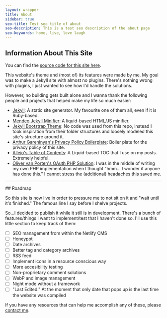 ```yaml
---
layout: wrapper
title: About
sidebar: true
seo-title: Test seo title of about
seo-description: This is a test seo description of the about page
seo-keywords: home, live, love laugh
---
```

<section markdown="1">

## Information About This Site

You can find the <a href="https://github.com/subsevenx/jekyll-subseven.io" target="_blank" rel="dofollow noopener">source code for this site here</a>.

This website's theme and (most of) its features were made by me. My goal was to make a Jekyll site with almost no plugins. There's nothing wrong with plugins, I just wanted to see how I'd handle the solutions.

However, no building gets built alone and I wanna thank the following people and projects that helped make my life so much easier&#58; 
    
- <a href="https://jekyllrb.com/" target="_blank" rel="nofollow noopener">Jekyll</a>&#58; A static site generator. My favourite one of them all, even if it is Ruby-based.
- <a href="https://github.com/Mendeo/jekyll-minifier" target="_blank" rel="nofollow noopener">Mendeo Jekyll Minifier</a>&#58; A liquid-based HTML/JS minifier.
- <a href="https://github.com/jonaharagon/jekyll-bootstrap-theme" target="_blank" rel="nofollow noopener">Jekyll Bootstrap Theme</a>&#58; No code was used from this repo, instead I took inspiration from their folder structures and loosely modeled this site's structure around it.
- <a href="https://github.com/ArthurGareginyan/privacy-policy-template" target="_blank" rel="nofollow noopener">Arthur Gareninyan's Privacy Policy Boilerplate</a>&#58; Boiler plate for the privacy policy of this site. 
- <a href="https://github.com/allejo/jekyll-toc" target="_blank" rel="nofollow noopener">Allejo's Table of Contents</a>&#58; A Liquid-based TOC that I use on my posts. Extremely helpful.
- <a href="https://www.van-porten.de/blog/2021/01/netlify-auth-provider/" target="_blank" rel="dofollow noopener">Oliver van Porten's OAuth PHP Solution</a>&#58; I was in the middle of writing my own PHP implementation when I thought "hmm... I wonder if anyone has done this." I cannot stress the (additional) headaches this saved me.
</section>
<hr>
<section markdown="1">
## Roadmap

So this site is now live in order to pressure me to not sit on it and "wait until it's finished." The famous line I say before I shelve projects. 

So...I decided to publish it while it still is in development. There's a bunch of features/things I want to implement/test that I haven't done so. I'll use this little section to keep track of them: 

- [ ] SEO management from within the Netlify CMS
- [ ] Honeypot
- [ ] Date archives
- [ ] Better tag and category archives
- [ ] RSS feed
- [ ] Implement icons in a resource conscious way
- [ ] More accesibility testing
- [ ] Non-proprietary comment solutions
- [ ] WebP and image management
- [ ] Night mode without a framework
- [ ] "Last Edited." At the moment that only date that pops up is the last time the website was compiled

If you have any resources that can help me accomplish any of these, please <a href="/contact/">contact me</a>.

</section>
